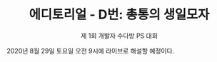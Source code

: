 <div align="center">
    <h1>
        에디토리얼 - D번: 총통의 생일모자
    </h1>
    <p>
        제 1회 개발자 수다방 PS 대회
    </p>
</div>

2020년 8월 29일 토요일 오전 9시에 라이브로 해설할 예정이다.